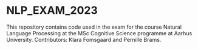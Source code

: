 # NLP_EXAM_2023
This repository contains code used in the exam for the course Natural Language Processing at the MSc Cognitive Science programme at Aarhus University. Contributors: Klara Fomsgaard and Pernille Brams.
